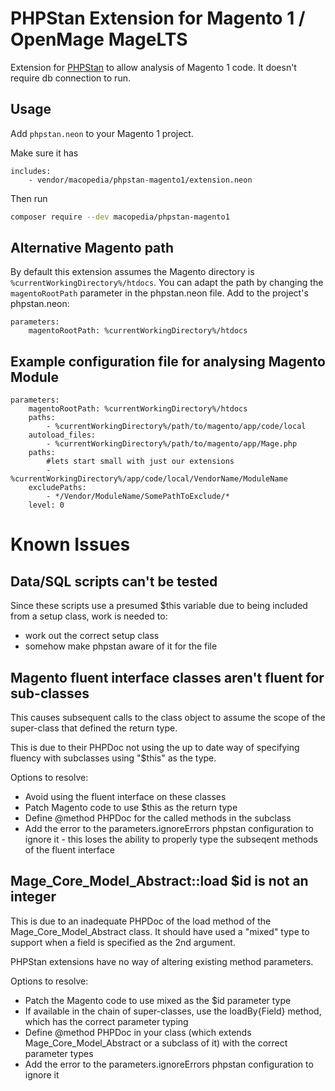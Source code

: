 # PHPStan Extension for Magento 1 / OpenMage MageLTS

Extension for [PHPStan](https://github.com/phpstan/phpstan) to allow analysis of Magento 1 code.
It doesn't require db connection to run.


## Usage

Add `phpstan.neon` to your Magento 1 project.

Make sure it has

```neon
includes:
    - vendor/macopedia/phpstan-magento1/extension.neon
```

Then run

```bash
composer require --dev macopedia/phpstan-magento1
```

## Alternative Magento path

By default this extension assumes the Magento directory is `%currentWorkingDirectory%/htdocs`.
You can adapt the path by changing the `magentoRootPath` parameter in the phpstan.neon file.
Add to the project's phpstan.neon:

```neon
parameters:
    magentoRootPath: %currentWorkingDirectory%/htdocs

```

## Example configuration file for analysing Magento Module

```neon
parameters:
    magentoRootPath: %currentWorkingDirectory%/htdocs
    paths:
        - %currentWorkingDirectory%/path/to/magento/app/code/local
    autoload_files:
        - %currentWorkingDirectory%/path/to/magento/app/Mage.php
    paths:
        #lets start small with just our extensions
        - %currentWorkingDirectory%/app/code/local/VendorName/ModuleName
    excludePaths:
        - */Vendor/ModuleName/SomePathToExclude/*
    level: 0
```

# Known Issues

## Data/SQL scripts can't be tested

Since these scripts use a presumed $this variable due to being included from a setup class, work is needed to:

* work out the correct setup class
* somehow make phpstan aware of it for the file

## Magento fluent interface classes aren't fluent for sub-classes

This causes subsequent calls to the class object to assume the scope of the super-class that defined the return type.

This is due to their PHPDoc not using the up to date way of specifying fluency with subclasses using "$this" as the type.

Options to resolve:

 * Avoid using the fluent interface on these classes
 * Patch Magento code to use $this as the return type
 * Define @method PHPDoc for the called methods in the subclass
 * Add the error to the parameters.ignoreErrors phpstan configuration to ignore it - this loses the ability to properly type the subseqent methods of the fluent interface

## Mage_Core_Model_Abstract::load $id is not an integer

This is due to an inadequate PHPDoc of the load method of the Mage_Core_Model_Abstract class. It should have used a "mixed" type to support when a field is specified as the 2nd argument.

PHPStan extensions have no way of altering existing method parameters.

Options to resolve:

 * Patch the Magento code to use mixed as the $id parameter type
 * If available in the chain of super-classes, use the loadBy{Field} method, which has the correct parameter typing
 * Define @method PHPDoc in your class (which extends Mage_Core_Model_Abstract or a subclass of it) with the correct parameter types
 * Add the error to the parameters.ignoreErrors phpstan configuration to ignore it
